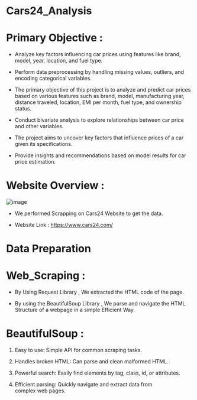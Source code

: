 # Cars24_Analysis
# Primary Objective : 
- Analyze key factors influencing car prices using features like brand, model, year, location, and fuel type.

- Perform data preprocessing by handling missing values, outliers, and encoding categorical variables.

- The primary objective of this project is to analyze and predict car prices based on various features such as brand, model, manufacturing year, distance traveled, location, EMI per month, fuel type, and ownership status. 

- Conduct bivariate analysis to explore relationships between car price and other variables.

- The project aims to uncover key factors that influence prices of a car given its specifications.

- Provide insights and recommendations based on model results for car price estimation.

# Website Overview : 

![image](https://github.com/user-attachments/assets/188974d8-e491-40e9-b005-2225273574ac)

- We performed Scrapping on Cars24 Website to get the data.

- Website Link : https://www.cars24.com/

# Data Preparation 

# Web_Scraping : 

- By Using Request Library , We extracted the HTML code of the page. 

- By using the BeautifulSoup Library , We parse and navigate the HTML Structure of a webpage in a simple Efficient Way.

# BeautifulSoup :

1) Easy to use: Simple API for common scraping tasks.

2) Handles broken HTML: Can parse and clean malformed HTML.

3) Powerful search: Easily find elements by tag, class, id, or attributes.

4) Efficient parsing: Quickly navigate and extract data from complex web pages.






